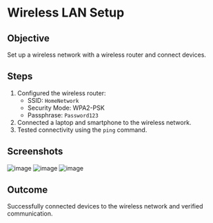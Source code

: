 # Wireless LAN Setup

## Objective
Set up a wireless network with a wireless router and connect devices.

## Steps
1. Configured the wireless router:
   - SSID: `HomeNetwork`
   - Security Mode: WPA2-PSK
   - Passphrase: `Password123`
2. Connected a laptop and smartphone to the wireless network.
3. Tested connectivity using the `ping` command.

## Screenshots
![image](https://github.com/user-attachments/assets/ee66e2cd-9b7a-4ede-874f-478021d5ba80)
![image](https://github.com/user-attachments/assets/e0e33c01-c92c-4c4f-9bd2-515fddb364dd)
![image](https://github.com/user-attachments/assets/fefc21ac-d693-4aad-a35b-c83aad0cf4dd)

## Outcome
Successfully connected devices to the wireless network and verified communication.
